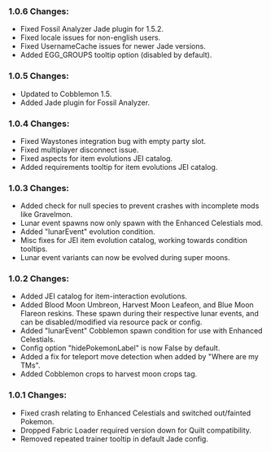 ### 1.0.6 Changes:
- Fixed Fossil Analyzer Jade plugin for 1.5.2.
- Fixed locale issues for non-english users.
- Fixed UsernameCache issues for newer Jade versions.
- Added EGG_GROUPS tooltip option (disabled by default).
### 1.0.5 Changes:
- Updated to Cobblemon 1.5.
- Added Jade plugin for Fossil Analyzer.
### 1.0.4 Changes:
- Fixed Waystones integration bug with empty party slot.
- Fixed multiplayer disconnect issue.
- Fixed aspects for item evolutions JEI catalog.
- Added requirements tooltip for item evolutions JEI catalog.
### 1.0.3 Changes:
- Added check for null species to prevent crashes with incomplete mods like Gravelmon.
- Lunar event spawns now only spawn with the Enhanced Celestials mod.
- Added "lunarEvent" evolution condition.
- Misc fixes for JEI item evolution catalog, working towards condition tooltips.
- Lunar event variants can now be evolved during super moons.
### 1.0.2 Changes:
- Added JEI catalog for item-interaction evolutions.
- Added Blood Moon Umbreon, Harvest Moon Leafeon, and Blue Moon Flareon reskins. These spawn during their respective lunar events, and can be disabled/modified via resource pack or config.
- Added "lunarEvent" Cobblemon spawn condition for use with Enhanced Celestials.
- Config option "hidePokemonLabel" is now False by default.
- Added a fix for teleport move detection when added by "Where are my TMs".
- Added Cobblemon crops to harvest moon crops tag.
### 1.0.1 Changes:
- Fixed crash relating to Enhanced Celestials and switched out/fainted Pokemon.
- Dropped Fabric Loader required version down for Quilt compatibility.
- Removed repeated trainer tooltip in default Jade config.